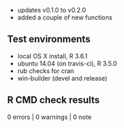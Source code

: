 
* updates v0.1.0 to v0.2.0
* added a couple of new functions

## Test environments

* local OS X install, R 3.6.1
* ubuntu 14.04 (on travis-ci), R 3.5.0
* rub checks for cran
* win-builder (devel and release)

## R CMD check results

0 errors | 0 warnings | 0 note
